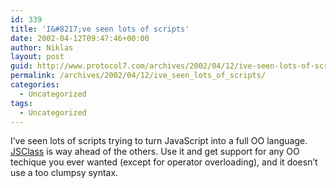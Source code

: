 ```yaml
---
id: 339
title: 'I&#8217;ve seen lots of scripts'
date: 2002-04-12T09:47:46+00:00
author: Niklas
layout: post
guid: http://www.protocol7.com/archives/2002/04/12/ive-seen-lots-of-scripts/
permalink: /archives/2002/04/12/ive_seen_lots_of_scripts/
categories:
  - Uncategorized
tags:
  - Uncategorized
---
```

<div class='microid-1f7998430bb738d6d0a57be7e01e88358c3bafd3'>
  <p>
    I&#8217;ve seen lots of scripts trying to turn JavaScript into a full OO language. <a href="http://sourceforge.net/projects/jsclass">JSClass</a> is way ahead of the others. Use it and get support for any OO techique you ever wanted (except for operator overloading), and it doesn&#8217;t use a too clumpsy syntax.
  </p>
</div>